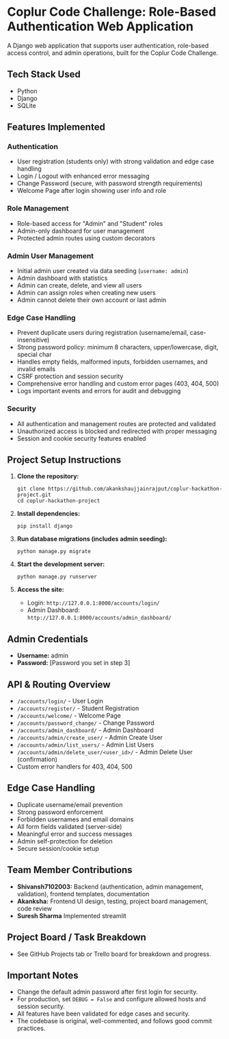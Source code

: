 # Coplur Code Challenge: Role-Based Authentication Web Application

A Django web application that supports user authentication, role-based access control, and admin operations, built for the Coplur Code Challenge.

## Tech Stack Used
- Python
- Django
- SQLite

## Features Implemented

### Authentication
- User registration (students only) with strong validation and edge case handling
- Login / Logout with enhanced error messaging
- Change Password (secure, with password strength requirements)
- Welcome Page after login showing user info and role

### Role Management
- Role-based access for "Admin" and "Student" roles
- Admin-only dashboard for user management
- Protected admin routes using custom decorators

### Admin User Management
- Initial admin user created via data seeding (`username: admin`)
- Admin dashboard with statistics
- Admin can create, delete, and view all users
- Admin can assign roles when creating new users
- Admin cannot delete their own account or last admin

### Edge Case Handling
- Prevent duplicate users during registration (username/email, case-insensitive)
- Strong password policy: minimum 8 characters, upper/lowercase, digit, special char
- Handles empty fields, malformed inputs, forbidden usernames, and invalid emails
- CSRF protection and session security
- Comprehensive error handling and custom error pages (403, 404, 500)
- Logs important events and errors for audit and debugging

### Security
- All authentication and management routes are protected and validated
- Unauthorized access is blocked and redirected with proper messaging
- Session and cookie security features enabled

## Project Setup Instructions

1. **Clone the repository:**
   ```
   git clone https://github.com/akankshaujjainrajput/coplur-hackathon-project.git
   cd coplur-hackathon-project
   ```

2. **Install dependencies:**
   ```
   pip install django
   ```

3. **Run database migrations (includes admin seeding):**
   ```
   python manage.py migrate
   ```

4. **Start the development server:**
   ```
   python manage.py runserver
   ```

5. **Access the site:**
   - Login: `http://127.0.0.1:8000/accounts/login/`
   - Admin Dashboard: `http://127.0.0.1:8000/accounts/admin_dashboard/`

## Admin Credentials

- **Username:** admin
- **Password:** [Password you set in step 3] 

## API & Routing Overview

- `/accounts/login/` - User Login
- `/accounts/register/` - Student Registration
- `/accounts/welcome/` - Welcome Page
- `/accounts/password_change/` - Change Password
- `/accounts/admin_dashboard/` - Admin Dashboard
- `/accounts/admin/create_user/` - Admin Create User
- `/accounts/admin/list_users/` - Admin List Users
- `/accounts/admin/delete_user/<user_id>/` - Admin Delete User (confirmation)
- Custom error handlers for 403, 404, 500

## Edge Case Handling

- Duplicate username/email prevention
- Strong password enforcement
- Forbidden usernames and email domains
- All form fields validated (server-side)
- Meaningful error and success messages
- Admin self-protection for deletion
- Secure session/cookie setup

## Team Member Contributions

- **Shivansh7102003:** Backend (authentication, admin management, validation), frontend templates, documentation
- **Akanksha:** Frontend UI design, testing, project board management, code review
- **Suresh Sharma** Implemented streamlit
## Project Board / Task Breakdown

- See GitHub Projects tab or Trello board for breakdown and progress.

## Important Notes

- Change the default admin password after first login for security.
- For production, set `DEBUG = False` and configure allowed hosts and session security.
- All features have been validated for edge cases and security.
- The codebase is original, well-commented, and follows good commit practices.

